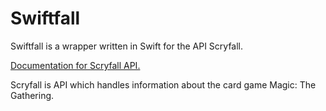# Swiftfall
Swiftfall is a wrapper written in Swift for the API Scryfall.

[Documentation for Scryfall API.](https://scryfall.com/docs/api)

Scryfall is API which handles information about the card game Magic: The Gathering. 
